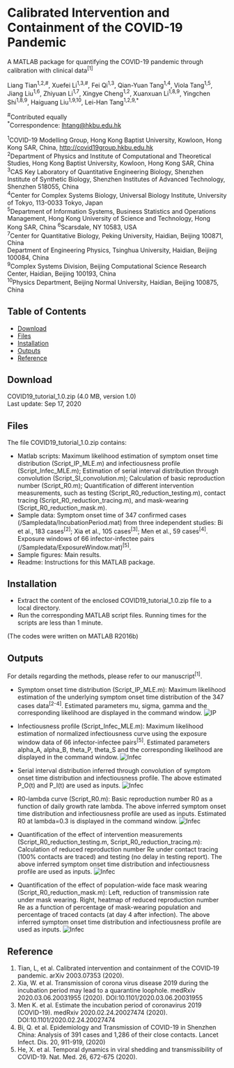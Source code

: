 # Calibrated Intervention and Containment of the COVID-19 Pandemic

A MATLAB package for quantifying the COVID-19 pandemic through calibration with clinical data<sup>[1]</sup>

Liang Tian<sup>1,2,#</sup>, Xuefei Li<sup>1,3,#</sup>, Fei Qi<sup>1,3</sup>, Qian-Yuan Tang<sup>1,4</sup>, Viola Tang<sup>1,5</sup>, Jiang Liu<sup>1,6</sup>, Zhiyuan Li<sup>1,7</sup>, Xingye Cheng<sup>1,2</sup>, Xuanxuan Li<sup>1,8,9</sup>, Yingchen Shi<sup>1,8,9</sup>, Haiguang Liu<sup>1,9,10</sup>, Lei-Han Tang<sup>1,2,9,*</sup>
 
<sup>#</sup>Contributed equally      
<sup>*</sup>Correspondence: lhtang@hkbu.edu.hk
 
<sup>1</sup>COVID-19 Modelling Group, Hong Kong Baptist University, Kowloon, Hong Kong SAR, China, http://covid19group.hkbu.edu.hk  
<sup>2</sup>Department of Physics and Institute of Computational and Theoretical Studies, Hong Kong Baptist University, Kowloon, Hong Kong SAR, China  
<sup>3</sup>CAS Key Laboratory of Quantitative Engineering Biology, Shenzhen Institute of Synthetic Biology, Shenzhen Institutes of Advanced Technology, Shenzhen 518055, China  
<sup>4</sup>Center for Complex Systems Biology, Universal Biology Institute, University of Tokyo, 113-0033 Tokyo, Japan  
<sup>5</sup>Department of Information Systems, Business Statistics and Operations Management, Hong Kong University of Science and Technology, Hong Kong SAR, China
<sup>6</sup>Scarsdale, NY 10583, USA  
<sup>7</sup>Center for Quantitative Biology, Peking University, Haidian, Beijing 100871, China  
<sup></sup>Department of Engineering Physics, Tsinghua University, Haidian, Beijing 100084, China  
<sup>9</sup>Complex Systems Division, Beijing Computational Science Research Center, Haidian, Beijing 100193, China  
<sup>10</sup>Physics Department, Beijing Normal University, Haidian, Beijing 100875, China  

## Table of Contents
- [Download](#Download)
- [Files](#Files)
- [Installation](#Installation)
- [Outputs](#Outputs)
- [Reference](#Reference)

## Download   
COVID19_tutorial_1.0.zip  (4.0 MB, version 1.0)  
Last update: Sep 17, 2020

## Files
The file COVID19_tutorial_1.0.zip contains:   
- Matlab scripts: Maximum likelihood estimation of symptom onset time distribution (Script_IP_MLE.m) and infectiousness profile (Script_Infec_MLE.m); Estimation of serial interval distribution through convolution (Script_SI_convolution.m); Calculation of basic reproduction number (Script_R0.m); Quantification of different intervention measurements, such as testing (Script_R0_reduction_testing.m), contact tracing (Script_R0_reduction_tracing.m), and mask-wearing (Script_R0_reduction_mask.m).
- Sample data: Symptom onset time of 347 confirmed cases (/Sampledata/IncubationPeriod.mat) from three independent studies: Bi et al., 183 cases<sup>[2]</sup>; Xia et al., 105 cases<sup>[3]</sup>; Men et al., 59 cases<sup>[4]</sup>. Exposure windows of 66 infector-infectee pairs (/Sampledata/ExposureWindow.mat)<sup>[5]</sup>.
- Sample figures: Main results.
- Readme: Instructions for this MATLAB package.

## Installation
- Extract the content of the enclosed COVID19_tutorial_1.0.zip file to a local directory.
- Run the corresponding MATLAB script files. Running times for the scripts are less than 1 minute.   

(The codes were written on MATLAB R2016b)

## Outputs
For details regarding the methods, please refer to our manuscript<sup>[1]</sup>.
- Symptom onset time distribution (Script_IP_MLE.m): Maximum likelihood estimation of the underlying symptom onset time distribution of the 347 cases data<sup>[2-4]</sup>. Estimated parameters mu, sigma, gamma and the corresponding likelihood are displayed in the command window.
![IP](https://github.com/hkbu-covid19group/Calib-covid19/blob/master/Samplefigures/IP.png)

- Infectiousness profile (Script_Infec_MLE.m): Maximum likelihood estimation of normalized infectiousness curve using the exposure window data of 66 infector-infectee pairs<sup>[5]</sup>. Estimated parameters alpha_A, alpha_B, theta_P, theta_S and the corresponding likelihood are displayed in the command window.
![Infec](https://github.com/hkbu-covid19group/Calib-covid19/blob/master/Samplefigures/Infec.png)

- Serial interval distribution inferred through convolution of symptom onset time distribution and infectiousness profile. The above estimated P_O(t) and P_I(t) are used as inputs.
![Infec](https://github.com/hkbu-covid19group/Calib-covid19/blob/master/Samplefigures/SI_conv.png)

- R0-lambda curve (Script_R0.m): Basic reproduction number R0 as a function of daily growth rate lambda. The above inferred symptom onset time distribution and infectiousness profile are used as inputs. Estimated R0 at lambda=0.3 is displayed in the command window.
![Infec](https://github.com/hkbu-covid19group/Calib-covid19/blob/master/Samplefigures/R0.png)

- Quantification of the effect of intervention measurements (Script_R0_reduction_testing.m, Script_R0_reduction_tracing.m): Calculation of reduced reproduction number Re under contact tracing (100% contacts are traced) and testing (no delay in testing report). The above inferred symptom onset time distribution and infectiousness profile are used as inputs.
![Infec](https://github.com/hkbu-covid19group/Calib-covid19/blob/master/Samplefigures/Intervention.png)

- Quantification of the effect of population-wide face mask wearing (Script_R0_reduction_mask.m): Left, reduction of transmission rate under mask wearing. Right, heatmap of reduced reproduction number Re as a function of percentage of mask-wearing population and percentage of traced contacts (at day 4 after infection). The above inferred symptom onset time distribution and infectiousness profile are used as inputs.
![Infec](https://github.com/hkbu-covid19group/Calib-covid19/blob/master/Samplefigures/mask-tracing.png)

## Reference
1.	Tian, L, et al. Calibrated intervention and containment of the COVID‐19 pandemic. arXiv 2003.07353 (2020).
2.	Xia, W. et al. Transmission of corona virus disease 2019 during the incubation period may lead to a quarantine loophole. medRxiv 2020.03.06.20031955 (2020). DOI:10.1101/2020.03.06.20031955
3.	Men K. et al. Estimate the incubation period of coronavirus 2019 (COVID-19). medRxiv 2020.02.24.20027474 (2020). DOI:10.1101/2020.02.24.20027474
4.	Bi, Q. et al. Epidemiology and Transmission of COVID-19 in Shenzhen China: Analysis of 391 cases and 1,286 of their close contacts. Lancet Infect. Dis. 20, 911-919, (2020)
5.	He, X. et al. Temporal dynamics in viral shedding and transmissibility of COVID-19. Nat. Med. 26, 672-675 (2020). 

